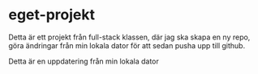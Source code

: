 # eget-projekt

Detta är ett projekt från full-stack klassen, där jag ska skapa en ny repo, göra ändringar från min lokala dator för att sedan pusha upp till github.

Detta är en uppdatering från min lokala dator
